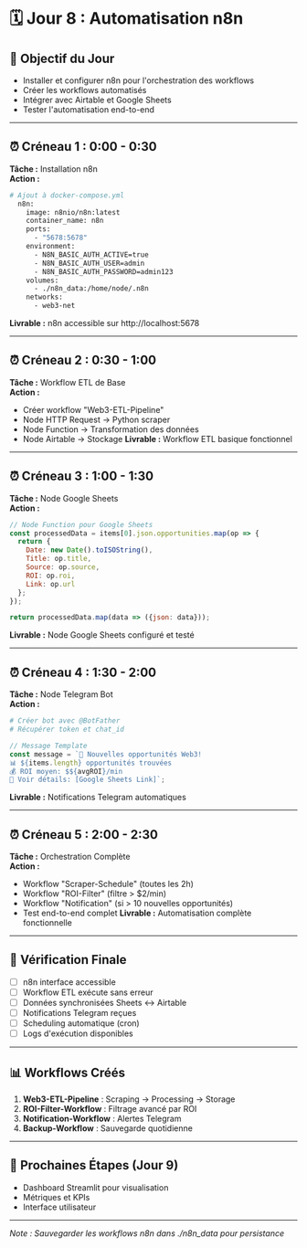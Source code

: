 # 🗓️ Jour 8 : Automatisation n8n

## 🎯 Objectif du Jour
- Installer et configurer n8n pour l'orchestration des workflows
- Créer les workflows automatisés
- Intégrer avec Airtable et Google Sheets
- Tester l'automatisation end-to-end

---

## ⏰ Créneau 1 : 0:00 - 0:30
**Tâche :** Installation n8n  
**Action :**
```bash
# Ajout à docker-compose.yml
  n8n:
    image: n8nio/n8n:latest
    container_name: n8n
    ports:
      - "5678:5678"
    environment:
      - N8N_BASIC_AUTH_ACTIVE=true
      - N8N_BASIC_AUTH_USER=admin
      - N8N_BASIC_AUTH_PASSWORD=admin123
    volumes:
      - ./n8n_data:/home/node/.n8n
    networks:
      - web3-net
```
**Livrable :** n8n accessible sur http://localhost:5678

---

## ⏰ Créneau 2 : 0:30 - 1:00
**Tâche :** Workflow ETL de Base  
**Action :**
- Créer workflow "Web3-ETL-Pipeline"
- Node HTTP Request → Python scraper
- Node Function → Transformation des données
- Node Airtable → Stockage
**Livrable :** Workflow ETL basique fonctionnel

---

## ⏰ Créneau 3 : 1:00 - 1:30
**Tâche :** Node Google Sheets  
**Action :**
```javascript
// Node Function pour Google Sheets
const processedData = items[0].json.opportunities.map(op => {
  return {
    Date: new Date().toISOString(),
    Title: op.title,
    Source: op.source,
    ROI: op.roi,
    Link: op.url
  };
});

return processedData.map(data => ({json: data}));
```
**Livrable :** Node Google Sheets configuré et testé

---

## ⏰ Créneau 4 : 1:30 - 2:00
**Tâche :** Node Telegram Bot  
**Action :**
```bash
# Créer bot avec @BotFather
# Récupérer token et chat_id
```
```javascript
// Message Template
const message = `🚀 Nouvelles opportunités Web3!
📊 ${items.length} opportunités trouvées
💰 ROI moyen: $${avgROI}/min
🔗 Voir détails: [Google Sheets Link]`;
```
**Livrable :** Notifications Telegram automatiques

---

## ⏰ Créneau 5 : 2:00 - 2:30
**Tâche :** Orchestration Complète  
**Action :**
- Workflow "Scraper-Schedule" (toutes les 2h)
- Workflow "ROI-Filter" (filtre > $2/min)  
- Workflow "Notification" (si > 10 nouvelles opportunités)
- Test end-to-end complet
**Livrable :** Automatisation complète fonctionnelle

---

## 📜 Vérification Finale
- [ ] n8n interface accessible
- [ ] Workflow ETL exécute sans erreur
- [ ] Données synchronisées Sheets ↔ Airtable
- [ ] Notifications Telegram reçues
- [ ] Scheduling automatique (cron)
- [ ] Logs d'exécution disponibles

---

## 📊 Workflows Créés
1. **Web3-ETL-Pipeline** : Scraping → Processing → Storage
2. **ROI-Filter-Workflow** : Filtrage avancé par ROI
3. **Notification-Workflow** : Alertes Telegram
4. **Backup-Workflow** : Sauvegarde quotidienne

---

## 🚀 Prochaines Étapes (Jour 9)
- Dashboard Streamlit pour visualisation
- Métriques et KPIs
- Interface utilisateur

---

*Note : Sauvegarder les workflows n8n dans ./n8n_data pour persistance*
